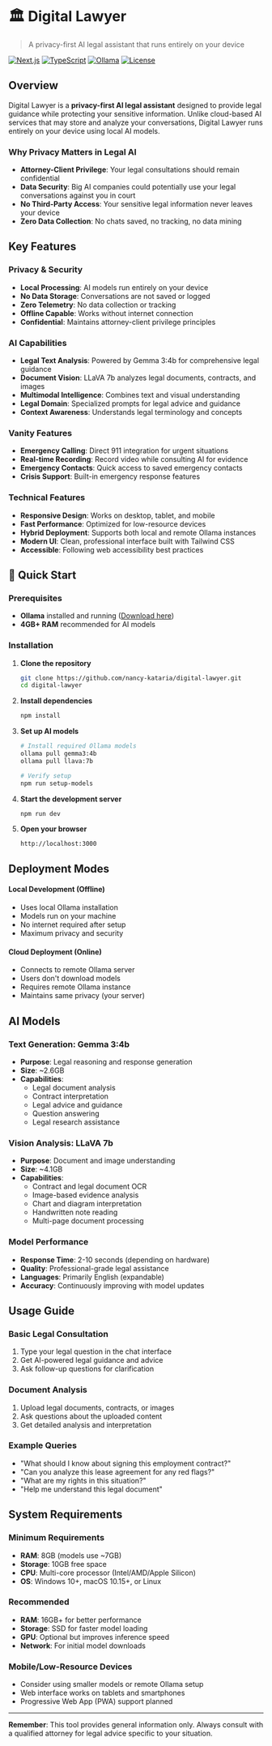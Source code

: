 # 🏛️ Digital Lawyer

> A privacy-first AI legal assistant that runs entirely on your device

[![Next.js](https://img.shields.io/badge/Next.js-15.5-black?logo=next.js)](https://nextjs.org/)
[![TypeScript](https://img.shields.io/badge/TypeScript-5.x-blue?logo=typescript)](https://www.typescriptlang.org/)
[![Ollama](https://img.shields.io/badge/Ollama-Local%20AI-green?logo=ollama)](https://ollama.ai/)
[![License](https://img.shields.io/badge/License-MIT-yellow)](LICENSE)

## Overview

Digital Lawyer is a **privacy-first AI legal assistant** designed to provide legal guidance while protecting your sensitive information. Unlike cloud-based AI services that may store and analyze your conversations, Digital Lawyer runs entirely on your device using local AI models.

### Why Privacy Matters in Legal AI

- **Attorney-Client Privilege**: Your legal consultations should remain confidential
- **Data Security**: Big AI companies could potentially use your legal conversations against you in court
- **No Third-Party Access**: Your sensitive legal information never leaves your device
- **Zero Data Collection**: No chats saved, no tracking, no data mining

## Key Features

### Privacy & Security
- **Local Processing**: AI models run entirely on your device
- **No Data Storage**: Conversations are not saved or logged
- **Zero Telemetry**: No data collection or tracking
- **Offline Capable**: Works without internet connection
- **Confidential**: Maintains attorney-client privilege principles

### AI Capabilities
- **Legal Text Analysis**: Powered by Gemma 3:4b for comprehensive legal guidance
- **Document Vision**: LLaVA 7b analyzes legal documents, contracts, and images
- **Multimodal Intelligence**: Combines text and visual understanding
- **Legal Domain**: Specialized prompts for legal advice and guidance
- **Context Awareness**: Understands legal terminology and concepts

### Vanity Features
- **Emergency Calling**: Direct 911 integration for urgent situations
- **Real-time Recording**: Record video while consulting AI for evidence
- **Emergency Contacts**: Quick access to saved emergency contacts
- **Crisis Support**: Built-in emergency response features

### Technical Features
- **Responsive Design**: Works on desktop, tablet, and mobile
- **Fast Performance**: Optimized for low-resource devices
- **Hybrid Deployment**: Supports both local and remote Ollama instances
- **Modern UI**: Clean, professional interface built with Tailwind CSS
- **Accessible**: Following web accessibility best practices

## 🚀 Quick Start

### Prerequisites

- **Ollama** installed and running ([Download here](https://ollama.ai/))
- **4GB+ RAM** recommended for AI models

### Installation

1. **Clone the repository**
   ```bash
   git clone https://github.com/nancy-kataria/digital-lawyer.git
   cd digital-lawyer
   ```

2. **Install dependencies**
   ```bash
   npm install
   ```

3. **Set up AI models**
   ```bash
   # Install required Ollama models
   ollama pull gemma3:4b
   ollama pull llava:7b
   
   # Verify setup
   npm run setup-models
   ```

4. **Start the development server**
   ```bash
   npm run dev
   ```

5. **Open your browser**
   ```
   http://localhost:3000
   ```

## Deployment Modes

#### Local Development (Offline)
- Uses local Ollama installation
- Models run on your machine
- No internet required after setup
- Maximum privacy and security

#### Cloud Deployment (Online)
- Connects to remote Ollama server
- Users don't download models
- Requires remote Ollama instance
- Maintains same privacy (your server)

## AI Models

### Text Generation: Gemma 3:4b
- **Purpose**: Legal reasoning and response generation
- **Size**: ~2.6GB
- **Capabilities**: 
  - Legal document analysis
  - Contract interpretation
  - Legal advice and guidance
  - Question answering
  - Legal research assistance

### Vision Analysis: LLaVA 7b
- **Purpose**: Document and image understanding
- **Size**: ~4.1GB
- **Capabilities**:
  - Contract and legal document OCR
  - Image-based evidence analysis
  - Chart and diagram interpretation
  - Handwritten note reading
  - Multi-page document processing

### Model Performance
- **Response Time**: 2-10 seconds (depending on hardware)
- **Quality**: Professional-grade legal assistance
- **Languages**: Primarily English (expandable)
- **Accuracy**: Continuously improving with model updates

## Usage Guide

### Basic Legal Consultation
1. Type your legal question in the chat interface
2. Get AI-powered legal guidance and advice
3. Ask follow-up questions for clarification

### Document Analysis
1. Upload legal documents, contracts, or images
2. Ask questions about the uploaded content
3. Get detailed analysis and interpretation

### Example Queries
- "What should I know about signing this employment contract?"
- "Can you analyze this lease agreement for any red flags?"
- "What are my rights in this situation?"
- "Help me understand this legal document"

## System Requirements

### Minimum Requirements
- **RAM**: 8GB (models use ~7GB)
- **Storage**: 10GB free space
- **CPU**: Multi-core processor (Intel/AMD/Apple Silicon)
- **OS**: Windows 10+, macOS 10.15+, or Linux

### Recommended
- **RAM**: 16GB+ for better performance
- **Storage**: SSD for faster model loading
- **GPU**: Optional but improves inference speed
- **Network**: For initial model downloads

### Mobile/Low-Resource Devices
- Consider using smaller models or remote Ollama setup
- Web interface works on tablets and smartphones
- Progressive Web App (PWA) support planned

---

**Remember**: This tool provides general information only. Always consult with a qualified attorney for legal advice specific to your situation.
